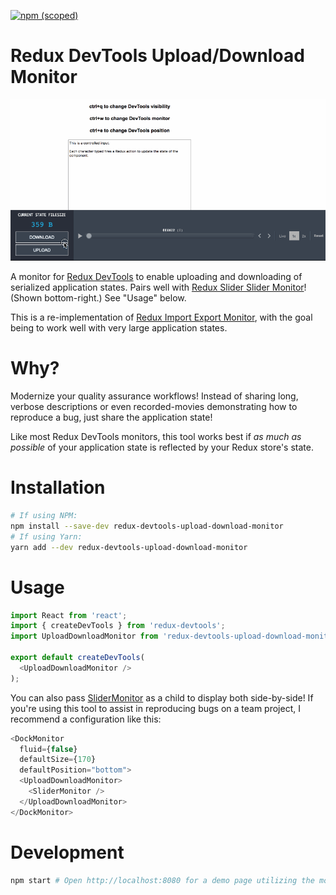 [![npm (scoped)](https://img.shields.io/npm/v/redux-devtools-upload-download-monitor.svg?style=flat-square)](https://www.npmjs.com/package/redux-devtools-upload-download-monitor)

# Redux DevTools Upload/Download Monitor

![Demonstration with Redux DevTools Slider Monitor](https://github.com/Nase00/redux-devtools-upload-download-monitor/raw/master/demo.gif)

A monitor for [Redux DevTools](https://github.com/gaearon/redux-devtools) to enable uploading and downloading of serialized application states. Pairs well with [Redux Slider Slider Monitor](https://github.com/calesce/redux-slider-monitor)! (Shown bottom-right.) See "Usage" below.

This is a re-implementation of [Redux Import Export Monitor](https://github.com/lapanoid/redux-import-export-monitor), with the goal being to work well with very large application states.

# Why?
Modernize your quality assurance workflows! Instead of sharing long, verbose descriptions or even recorded-movies demonstrating how to reproduce a bug, just share the application state!

Like most Redux DevTools monitors, this tool works best if *as much as possible* of your application state is reflected by your Redux store's state.

# Installation
```bash
# If using NPM:
npm install --save-dev redux-devtools-upload-download-monitor
# If using Yarn:
yarn add --dev redux-devtools-upload-download-monitor
```

# Usage
```js
import React from 'react';
import { createDevTools } from 'redux-devtools';
import UploadDownloadMonitor from 'redux-devtools-upload-download-monitor';

export default createDevTools(
  <UploadDownloadMonitor />
);
```
You can also pass [SliderMonitor](https://github.com/calesce/redux-slider-monitor) as a child to display both side-by-side! If you're using this tool to assist in reproducing bugs on a team project, I recommend a configuration like this:
```js
<DockMonitor
  fluid={false}
  defaultSize={170}
  defaultPosition="bottom">
  <UploadDownloadMonitor>
    <SliderMonitor />
  </UploadDownloadMonitor>
</DockMonitor>
```

# Development
```bash
npm start # Open http://localhost:8080 for a demo page utilizing the monitor from ./src
```
